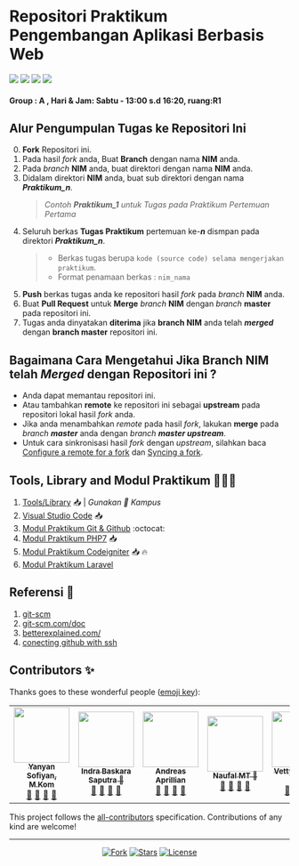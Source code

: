 # Repositori Praktikum Pengembangan Aplikasi Berbasis Web
<p align="left">
<a href="#"><img src="https://hits.dwyl.com/yysofiyan/PABWEB-A.svg"></a>
<a href="#"><img src="https://img.shields.io/bitbucket/pr-raw/yysofiyan/PABWEB-A?style=flat-square"></a>
<a href="#"><img src="https://img.shields.io/github/repo-size/yysofiyan/PABWEB-A?style=flat-square"></a>
<a href="#"><img src="https://img.shields.io/github/commit-activity/w/yysofiyan/PABWEB-A?style=flat-square"></a>
</p>

#### Group : A , Hari & Jam: Sabtu - 13:00 s.d 16:20, ruang:R1

## Alur Pengumpulan Tugas ke Repositori Ini
0. **Fork** Repositori ini.
1. Pada hasil *fork* anda, Buat **Branch** dengan nama **NIM** anda.
2. Pada *branch* **NIM** anda, buat direktori dengan nama **NIM** anda.
3. Didalam direktori **NIM** anda, buat sub direktori dengan nama _**Praktikum_n**_.
   > *Contoh **Praktikum_1** untuk Tugas pada Praktikum Pertemuan Pertama*  
4. Seluruh berkas **Tugas Praktikum** pertemuan ke-_**n**_ dismpan pada direktori _**Praktikum_n**_.
   > - Berkas tugas berupa  `kode (source code) selama mengerjakan praktikum`.
   > - Format penamaan berkas : `nim_nama`
5. **Push** berkas tugas anda ke repositori hasil *fork* pada *branch* **NIM** anda.
6. Buat **Pull Request** untuk **Merge** *branch* **NIM** dengan *branch* **master** pada repositori ini.
7. Tugas anda dinyatakan **diterima** jika **branch NIM** anda telah _**merged**_ dengan **branch master** repositori ini.  

## Bagaimana Cara Mengetahui Jika **Branch NIM** telah _**Merged**_ dengan Repositori ini ?
 - Anda dapat memantau repositori ini.
 - Atau tambahkan **remote** ke repositori ini sebagai **upstream** pada repositori lokal hasil *fork* anda.
 - Jika anda menambahkan *remote* pada hasil *fork*, lakukan **merge** pada _branch **master**_ anda dengan _branch **master upstream**_.
 - Untuk cara sinkronisasi hasil *fork* dengan *upstream*, silahkan baca [Configure a remote for a fork](https://help.github.com/en/articles/configuring-a-remote-for-a-fork) dan [Syncing a fork](https://help.github.com/en/articles/syncing-a-fork).

## Tools, Library and Modul Praktikum 👨🏻‍💻

1. [Tools/Library](http://bit.ly/2tvgSYm) 📥 | *Gunakan 💌 Kampus*
2. [Visual Studio Code](https://code.visualstudio.com) 📥
3. [Modul Praktikum Git & Github](https://github.com/yysofiyan/PABWEB-A/tree/master/Modul%20Praktikum%20Git%20%26%20Github) :octocat:
4. [Modul Praktikum PHP7](https://github.com/yysofiyan/PABWEB-A/tree/master/Modul%20Praltikum%20PHP7) 📥
4. [Modul Praktikum Codeigniter](https://github.com/yysofiyan/PABWEB-A/tree/master/Modul%20Praktikum%20Codeigniter) 📥 🔥
5. [Modul Praktikum Laravel](#) 

## Referensi 📖

1. [git-scm](https://git-scm.com/book/id/v2/Memulai-Dasar-dasar-Git)
2. [git-scm.com/doc](https://git-scm.com/doc)
3. [betterexplained.com/](https://betterexplained.com/articles/intro-to-distributed-version-control-illustrated/)
4. [conecting github with ssh](https://help.github.com/en/github/authenticating-to-github/connecting-to-github-with-ssh)



## Contributors ✨

Thanks goes to these wonderful people ([emoji key](https://allcontributors.org/docs/en/emoji-key)):

<!-- ALL-CONTRIBUTORS-LIST:START - Do not remove or modify this section -->
<!-- prettier-ignore-start -->
<!-- markdownlint-disable -->
<table>
  <tr>
    <td align="center"><a href="#"><img src="https://avatars0.githubusercontent.com/u/34052001?s=460&v=4" width="100px;" alt=""/><br /><sub><b>Yanyan Sofiyan, M.Kom</b></sub></a><br /><a href="#" title="Link Repo">🔗</a> <a href="#" title="Documentation">📖</a> <a href="#" title="Profile">👀</a> <a href="#" title="Talks">📢</a></td>
    <td align="center"><a href="#"><img src="https://avatars0.githubusercontent.com/u/61365890?s=400&u=43470f6a4f0ec90f6f83e4ecec8669c8d397fb59&v=4" width="100px;" alt=""/><br /><sub><b>Indra Baskara Saputra 🥇</b></sub></a><br /><a href="#" title="Link Repo">🔗</a> <a href="#" title="Documentation">📖</a> <a href="#" title="Profile">👀</a> <a href="#" title="Talks">📢</a></td>
    <td align="center">
      <a href="https://github.com/AndreasAprillian">
        <img src="https://avatars3.githubusercontent.com/u/61535950?s=400&u=19ca4795a4964666260a70179e5c1b4221e200e4&v=4" width="100px;" alt=""/><br />
          <sub><b>Andreas Aprillian</b></sub></a><br />
          <a href="https://github.com/AndreasAprillian/A2.1800019" title="Link Repo">🔗</a> 
          <a href="#" title="Documentation">📖</a> 
          <a href="https://github.com/naufalmt" title="Profile">👀</a> 
          <a href="#" title="Talks">📢</a></td>
    <td align="center"><a href="#"><img src="https://avatars0.githubusercontent.com/u/61378920?s=460&u=cb85b3a4a2c1012cfe7f568ffd4bf38828d47832&v=4" width="100px;" alt=""/><br /><sub><b>Naufal MT 🥇</b></sub></a><br /><a href="#" title="https://github.com/naufalmt?tab=repositories">🔗</a> <a href="#" title="https://www.instagram.com/naufalm000/?hl=id">📖</a> <a href="#" title="Profile">👀</a> <a href="#" title="Talks">📢</a></td> 
    <td align="center"><a href="#"><img src="https://avatars1.githubusercontent.com/u/61614434?s=400&u=cb356fc4c690a80626a35e25bb1706f1a687f9fb&v=4" width="100px;" alt=""/><br /><sub><b>Vetty Apriliani 🥇</b></sub></a><br /><a href="#" title="Link Repo">🔗</a> <a href="#" title="Documentation">📖</a> <a href="#" title="Profile">👀</a> <a href="#" title="Talks">📢</a></td>
    <!-- Baris Pertama -->
<!-- isi profile akun github anda di bawah baris ke 2 -->
<!-- Baris 2 Max 5 Akun -->
<td align="center"><a href="#"><img src="https://avatars2.githubusercontent.com/u/61613162?s=400&u=6d6b65bde263656903dddd35050c5f342d9458a6&v=4" width="100px;" alt=""/><br /><sub><b>Raka Patyan Aulia</b></sub></a><br /><a href="#" title="Link Repo">🔗</a> <a href="#" title="Documentation">📖</a> <a href="#" title="Profile">👀</a> <a href="#" title="Talks">📢</a></td>

  </tr>
</table>

<!-- markdownlint-enable -->
<!-- prettier-ignore-end -->
<!-- ALL-CONTRIBUTORS-LIST:END -->

This project follows the [all-contributors](https://allcontributors.org) specification.
Contributions of any kind are welcome!

----

<p align="center">
<a href="#"><img src="https://img.shields.io/github/forks/yysofiyan/PABWEB-B.svg?style=plastic" alt="Fork"></a>
<a href="#"><img src="https://img.shields.io/github/stars/yysofiyan/PABWEB-B.svg?style=plastic" alt="Stars"></a>
<a href="#"><img src="https://poser.pugx.org/laravel/framework/license.svg" alt="License"></a>
</p>
